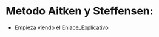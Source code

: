 

# Metodo Aitken y Steffensen:


- Empieza viendo el [Enlace_Explicativo](https://www.loom.com/share/3f83375101244d9ea09f6144eb1d4ec5)
